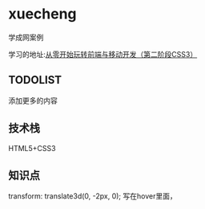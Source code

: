 # xuecheng
学成网案例

学习的地址:[从零开始玩转前端与移动开发（第二阶段CSS3）](https://www.bilibili.com/video/av15269197)

## TODOLIST

添加更多的内容

## 技术栈

HTML5+CSS3

## 知识点

transform: translate3d(0, -2px, 0); 写在hover里面，
